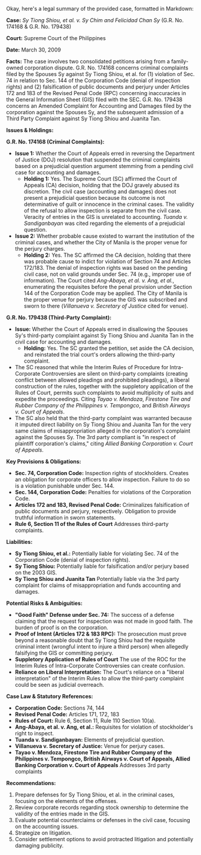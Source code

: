 Okay, here's a legal summary of the provided case, formatted in Markdown:

**Case:** *Sy Tiong Shiou, et al. v. Sy Chim and Felicidad Chan Sy* (G.R. No. 174168 & G.R. No. 179438)

**Court:** Supreme Court of the Philippines

**Date:** March 30, 2009

**Facts:**
The case involves two consolidated petitions arising from a family-owned corporation dispute. G.R. No. 174168 concerns criminal complaints filed by the Spouses Sy against Sy Tiong Shiou, et al. for (1) violation of Sec. 74 in relation to Sec. 144 of the Corporation Code (denial of inspection rights) and (2) falsification of public documents and perjury under Articles 172 and 183 of the Revised Penal Code (RPC) concerning inaccuracies in the General Information Sheet (GIS) filed with the SEC. G.R. No. 179438 concerns an Amended Complaint for Accounting and Damages filed by the corporation against the Spouses Sy, and the subsequent admission of a Third Party Complaint against Sy Tiong Shiou and Juanita Tan.

**Issues & Holdings:**

**G.R. No. 174168 (Criminal Complaints):**

*   **Issue 1:** Whether the Court of Appeals erred in reversing the Department of Justice (DOJ) resolution that suspended the criminal complaints based on a prejudicial question argument stemming from a pending civil case for accounting and damages.
    *   **Holding 1:** Yes. The Supreme Court (SC) affirmed the Court of Appeals (CA) decision, holding that the DOJ gravely abused its discretion. The civil case (accounting and damages) does not present a prejudicial question because its outcome is not determinative of guilt or innocence in the criminal cases. The validity of the refusal to allow inspection is separate from the civil case. Veracity of entries in the GIS is unrelated to accounting. *Tuanda v. Sandiganbayan* was cited regarding the elements of a prejudicial question.
*   **Issue 2:** Whether probable cause existed to warrant the institution of the criminal cases, and whether the City of Manila is the proper venue for the perjury charges.
    *   **Holding 2:** Yes. The SC affirmed the CA decision, holding that there was probable cause to indict for violation of Section 74 and Articles 172/183. The denial of inspection rights was based on the pending civil case, not on valid grounds under Sec. 74 (e.g., improper use of information). The Court cited *Ang-Abaya, et al. v. Ang, et al.*, enumerating the requisites before the penal provision under Section 144 of the Corporation Code may be applied. The City of Manila is the proper venue for perjury because the GIS was subscribed and sworn to there (*Villanueva v. Secretary of Justice* cited for venue).

**G.R. No. 179438 (Third-Party Complaint):**

*   **Issue:** Whether the Court of Appeals erred in disallowing the Spouses Sy's third-party complaint against Sy Tiong Shiou and Juanita Tan in the civil case for accounting and damages.
    *   **Holding:** Yes. The SC granted the petition, set aside the CA decision, and reinstated the trial court's orders allowing the third-party complaint.
*   The SC reasoned that while the Interim Rules of Procedure for Intra-Corporate Controversies are silent on third-party complaints (creating conflict between allowed pleadings and prohibited pleadings), a liberal construction of the rules, together with the suppletory application of the Rules of Court, permits such complaints to avoid multiplicity of suits and expedite the proceedings. Citing *Tayao v. Mendoza*, *Firestone Tire and Rubber Company of the Philippines v. Tempongco*, and *British Airways v. Court of Appeals*.
*   The SC also held that the third-party complaint was warranted because it imputed direct liability on Sy Tiong Shiou and Juanita Tan for the very same claims of misappropriation alleged in the corporation's complaint against the Spouses Sy. The 3rd party compliant is "in respect of plaintiff corporation's claims," citing *Allied Banking Corporation v. Court of Appeals*.

**Key Provisions & Obligations:**

*   **Sec. 74, Corporation Code:** Inspection rights of stockholders. Creates an obligation for corporate officers to allow inspection. Failure to do so is a violation punishable under Sec. 144.
*   **Sec. 144, Corporation Code:** Penalties for violations of the Corporation Code.
*   **Articles 172 and 183, Revised Penal Code:** Criminalizes falsification of public documents and perjury, respectively.  Obligation to provide truthful information in sworn statements.
*   **Rule 6, Section 11 of the Rules of Court** Addresses third-party complaints.

**Liabilities:**

*   **Sy Tiong Shiou, et al.:** Potentially liable for violating Sec. 74 of the Corporation Code (denial of inspection rights).
*   **Sy Tiong Shiou:** Potentially liable for falsification and/or perjury based on the 2003 GIS.
*   **Sy Tiong Shiou and Juanita Tan** Potentially liable via the 3rd party complaint for claims of misappropriation and funds accounting and damages.

**Potential Risks & Ambiguities:**

*   **"Good Faith" Defense under Sec. 74:** The success of a defense claiming that the request for inspection was not made in good faith. The burden of proof is on the corporation.
*   **Proof of Intent (Articles 172 & 183 RPC):** The prosecution must prove beyond a reasonable doubt that Sy Tiong Shiou had the requisite criminal intent (wrongful intent to injure a third person) when allegedly falsifying the GIS or committing perjury.
* **Suppletory Application of Rules of Court** The use of the ROC for the Interim Rules of Intra-Corporate Controversies can create confusion.
*   **Reliance on Liberal Interpretation:** The Court's reliance on a "liberal interpretation" of the Interim Rules to allow the third-party complaint could be seen as judicial overreach.

**Case Law & Statutory References:**

*   **Corporation Code:** Sections 74, 144
*   **Revised Penal Code:** Articles 171, 172, 183
*   **Rules of Court:** Rule 6, Section 11, Rule 110 Section 10(a).
*   **Ang-Abaya, et al. v. Ang, et al.:** Requisites for violation of stockholder's right to inspect.
*   **Tuanda v. Sandiganbayan:** Elements of prejudicial question.
*   **Villanueva v. Secretary of Justice:** Venue for perjury cases.
*   **Tayao v. Mendoza, Firestone Tire and Rubber Company of the Philippines v. Tempongco, British Airways v. Court of Appeals, Allied Banking Corporation v. Court of Appeals** Addresses 3rd party complaints

**Recommendations:**

1.  Prepare defenses for Sy Tiong Shiou, et al. in the criminal cases, focusing on the elements of the offenses.
2.  Review corporate records regarding stock ownership to determine the validity of the entries made in the GIS.
3.  Evaluate potential counterclaims or defenses in the civil case, focusing on the accounting issues.
4.   Strategize on litigation.
5.   Consider settlement options to avoid protracted litigation and potentially damaging publicity.
